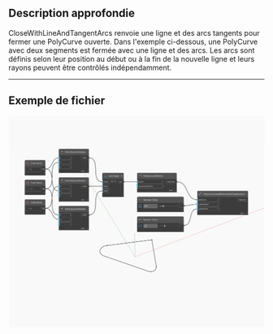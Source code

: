 <!--- Autodesk.DesignScript.Geometry.PolyCurve.CloseWithLineAndTangentArcs --->
<!--- CT4U4755MIGFNI35WRSJ3HCWSD6YXTW5YXJUSHYG656EL5ROU3MQ --->
## Description approfondie
CloseWithLineAndTangentArcs renvoie une ligne et des arcs tangents pour fermer une PolyCurve ouverte. Dans l'exemple ci-dessous, une PolyCurve avec deux segments est fermée avec une ligne et des arcs. Les arcs sont définis selon leur position au début ou à la fin de la nouvelle ligne et leurs rayons peuvent être contrôlés indépendamment.
___
## Exemple de fichier

![CloseWithLineAndTangentArcs](./CT4U4755MIGFNI35WRSJ3HCWSD6YXTW5YXJUSHYG656EL5ROU3MQ_img.jpg)

